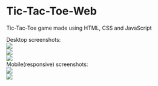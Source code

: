 # Tic-Tac-Toe-Web
Tic-Tac-Toe game made using HTML, CSS and JavaScript

Desktop screenshots:
<br>
<img src="https://i.ibb.co/jV0Y6DD/image.png"><br>
<img src="https://i.ibb.co/pzVQDNN/image.png"><br>
<img src="https://i.ibb.co/6mkfv1H/image.png"><br>
Mobile(responsive) screenshots:
<br>
<img src="https://i.ibb.co/hMrQk0Y/image.png"><br>
<img src="https://i.ibb.co/Tqy9TRz/image.png"><br>
